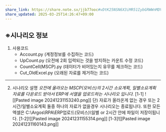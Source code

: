 ```yaml
---
share_link: https://share.note.sx/jjb77ooc#vDtK25NSN6X3iMR51IybGRWWnMDV27tLGgOCupMyAPc
share_updated: 2025-03-25T14:26:47+09:00
---
```

## ※시나리오 정보
1. 사용코드
	- Account.py
	  (계정정보를 수집하는 코드)
	- UpCount.py
	  (오전에 2회 입력되는 것을 방지하는 카운트 수정 코드)
	- CountCell(MSCP).py
	  (데이터가 비어있는지 유무를 체크하는 코드)
	- Cut_OldExcel.py
	  (오래된 자료를 제거하는 코드)
---

2. 시나리오 설명
	 *오전에 올라오는 MSCP(모비스)의 2시간 소요계획, 일별소요계획 자료를 다운로드 받아서 ERP에 서열을 업로드하는 시나리오 입니다.*
	[1-1] ![[Pasted image 20241231153240.png]]
	단) 자료가 올라온게 없는 경우 또는 2시간/일별소요계획 둘중 하나의 자료가 없을경우 시나리오는 종료됩니다.
		또한 모든 엑셀은 C:\Argos\RPA\ERP업로드(모비스)\일별 or 2시간 안에 파일이 저장이됩니다.
	[1-2]![[Pasted image 20241231155314.png]]
	[1-3]![[Pasted image 20241231160143.png]]